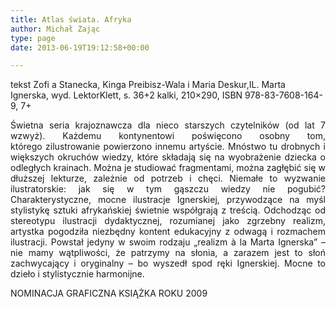 ```yaml
---
title: Atlas świata. Afryka
author: Michał Zając
type: page
date: 2013-06-19T19:12:58+00:00

---
```

tekst Zofi a Stanecka, Kinga Preibisz-Wala i Maria Deskur,IL. Marta Ignerska, wyd. LektorKlett, s. 36+2 kalki, 210&#215;290, ISBN 978-83-7608-164-9, 7+

<p style="text-align: justify;">
  Świetna seria krajoznawcza dla nieco starszych czytelników (od lat 7 wzwyż). Każdemu kontynentowi poświęcono osobny tom, którego zilustrowanie powierzono innemu artyście. Mnóstwo tu drobnych i większych okruchów wiedzy, które składają się na wyobrażenie dziecka o odległych krainach. Można je studiować fragmentami, można zagłębić się w dłuższej lekturze, zależnie od potrzeb i chęci. Niemałe to wyzwanie ilustratorskie: jak się w tym gąszczu wiedzy nie pogubić? Charakterystyczne, mocne ilustracje Ignerskiej, przywodzące na myśl stylistykę sztuki afrykańskiej świetnie współgrają z treścią. Odchodząc od stereotypu ilustracji dydaktycznej, rozumianej jako zgrzebny realizm, artystka pogodziła niezbędny kontent edukacyjny z odwagą i rozmachem ilustracji. Powstał jedyny w swoim rodzaju „realizm à la Marta Ignerska” – nie mamy wątpliwości, że patrzymy na słonia, a zarazem jest to słoń zachwycający i oryginalny – bo wyszedł spod ręki Ignerskiej. Mocne to dzieło i stylistycznie harmonijne.
</p>

NOMINACJA GRAFICZNA KSIĄŻKA ROKU 2009
